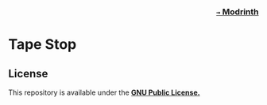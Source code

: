 ### <p align=right>[`→` Modrinth](https://modrinth.com/mod/tape-stop)</p>

# Tape Stop

## License

This repository is available under the **[GNU Public License.](LICENSE)**

